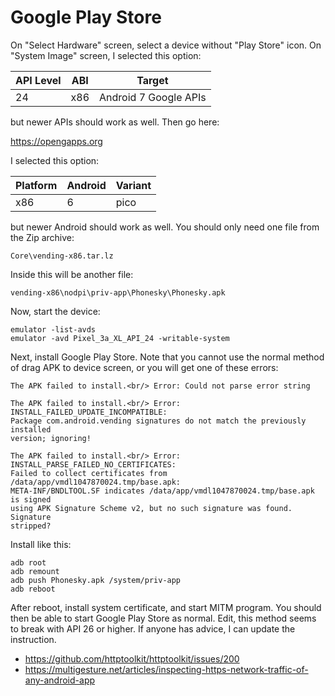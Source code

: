 # Google Play Store

On "Select Hardware" screen, select a device without "Play Store" icon. On
"System Image" screen, I selected this option:

API Level | ABI | Target
----------|-----|----------------------
24        | x86 | Android 7 Google APIs

but newer APIs should work as well. Then go here:

https://opengapps.org

I selected this option:

Platform | Android | Variant
---------|---------|--------
x86      | 6       | pico

but newer Android should work as well. You should only need one file from the
Zip archive:

~~~
Core\vending-x86.tar.lz
~~~

Inside this will be another file:

~~~
vending-x86\nodpi\priv-app\Phonesky\Phonesky.apk
~~~

Now, start the device:

~~~
emulator -list-avds
emulator -avd Pixel_3a_XL_API_24 -writable-system
~~~

Next, install Google Play Store. Note that you cannot use the normal method of
drag APK to device screen, or you will get one of these errors:

~~~
The APK failed to install.<br/> Error: Could not parse error string

The APK failed to install.<br/> Error: INSTALL_FAILED_UPDATE_INCOMPATIBLE:
Package com.android.vending signatures do not match the previously installed
version; ignoring!

The APK failed to install.<br/> Error: INSTALL_PARSE_FAILED_NO_CERTIFICATES:
Failed to collect certificates from /data/app/vmdl1047870024.tmp/base.apk:
META-INF/BNDLTOOL.SF indicates /data/app/vmdl1047870024.tmp/base.apk is signed
using APK Signature Scheme v2, but no such signature was found. Signature
stripped?
~~~

Install like this:

~~~
adb root
adb remount
adb push Phonesky.apk /system/priv-app
adb reboot
~~~

After reboot, install system certificate, and start MITM program. You should
then be able to start Google Play Store as normal. Edit, this method seems to
break with API 26 or higher. If anyone has advice, I can update the instruction.

- https://github.com/httptoolkit/httptoolkit/issues/200
- https://multigesture.net/articles/inspecting-https-network-traffic-of-any-android-app
